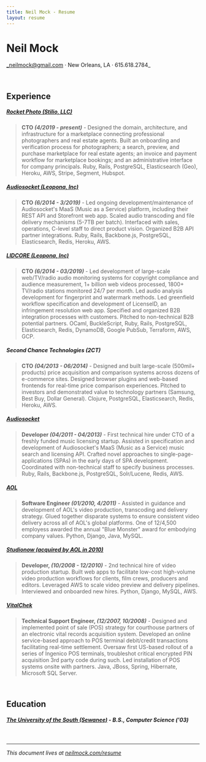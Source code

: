 ```yaml
---
title: Neil Mock - Resume
layout: resume
---
```


# Neil Mock

_neilmock@gmail.com &middot; New Orleans, LA &middot; 615.618.2784_

<br/>

## Experience

##### [Rocket Photo (Stilio, LLC)](https://www.rocketphoto.com/)

> **CTO _(4/2019 - present)_** - Designed the domain, architecture, and infrastructure for a marketplace connecting professional photographers and real estate agents.  Built an onboarding and verification process for photographers; a search, preview, and purchase marketplace for real estate agents; an invoice and payment workflow for marketplace bookings; and an administrative interface for company principals.  Ruby, Rails, PostgreSQL, Elasticsearch (Geo), Heroku, AWS, Stripe, Segment, Hubspot.

##### [Audiosocket (Leopona, Inc)](https://www.audiosocket.com/)

> **CTO _(6/2014 - 3/2019)_** - Led ongoing development/maintenance of Audiosocket's MaaS (Music as a Service) platform, including their REST API and Storefront web app.  Scaled audio transcoding and file delivery mechanisms (5-7TB per batch).  Interfaced with sales, operations, C-level staff to direct product vision.  Organized B2B API partner integrations.  Ruby, Rails, Backbone.js, PostgreSQL, Elasticsearch, Redis, Heroku, AWS.

##### [LIDCORE (Leopona, Inc)](https://www.lidcore.com/)

> **CTO _(6/2014 - 03/2019)_** - Led development of large-scale web/TV/radio audio monitoring systems for copyright compliance and audience measurement, 1+ billion web videos processed, 1800+ TV/radio stations monitored 24/7 per month.  Led audio analysis development for fingerprint and watermark methods.  Led greenfield workflow specification and development of LicenseID, an infringement resolution web app.  Specified and organized B2B integration processes with customers.  Pitched to non-technical B2B potential partners.  OCaml, BuckleScript, Ruby, Rails, PostgreSQL, Elasticsearch, Redis, DynamoDB, Google PubSub, Terraform, AWS, GCP.

##### Second Chance Technologies (2CT)

> **CTO _(04/2013 - 06/2014)_** - Designed and built large-scale (500mil+ products) price acquisition and comparison systems across dozens of e-commerce sites.  Designed browser plugins and web-based frontends for real-time price comparison experiences. Pitched to investors and demonstrated value to technology partners (Samsung, Best Buy, Dollar General).  Clojure, PostgreSQL, Elasticsearch, Redis, Heroku, AWS.

##### [Audiosocket](https://www.audiosocket.com/)

> **Developer _(04/2011 - 04/2013)_** - First technical hire under CTO of a freshly funded music licensing startup.  Assisted in specification and development of Audiosocket's MaaS (Music as a Service) music search and licensing API.  Crafted novel approaches to single-page-applications (SPAs) in the early days of SPA development.  Coordinated with non-technical staff to specify business processes.  Ruby, Rails, Backbone.js, PostgreSQL, Solr/Lucene, Redis, AWS.

##### [AOL](https://www.aol.com/)

> **Software Engineer _(01/2010, 4/2011)_** - Assisted in guidance and development of AOL's video production, transcoding and delivery strategy.  Glued together disparate systems to ensure consistent video delivery across all of AOL's global platforms.  One of 12/4,500 employess awarded the annual "Blue Monster" award for embodying company values.  Python, Django, Java, MySQL.

##### [Studionow (acquired by AOL in 2010)](https://www.studionow.com)

> **Developer, _(10/2008 - 12/2010)_** - 2nd technical hire of video production startup.  Built web apps to facilitate low-cost high-volume video production workflows for clients, film crews, producers and editors.  Leveraged AWS to scale video preview and delivery pipelines.  Interviewed and onboarded new hires.  Python, Django, MySQL, AWS.

##### [VitalChek](https://www.vitalchek.com)

> **Technical Support Engineer, _(12/2007, 10/2008)_** - Designed and implemented point of sale (POS) strategy for courthouse partners of an electronic vital records acquisition system.  Developed an online service-based approach to POS terminal debit/credit transactions facilitating real-time settlement.  Oversaw first US-based rollout of a series of Ingenico POS terminals, troubleshot critical encrypted PIN acquisition 3rd party code during such.  Led installation of POS systems onsite with partners. Java, JBoss, Spring, Hibernate, Microsoft SQL Server.

<br/>

## Education

##### [The University of the South (Sewanee)](https://www.sewanee.edu/) - **B.S., Computer Science** _('03)_

<br/>

----

_This document lives at [neilmock.com/resume](http://neilmock.com/resume/)_
